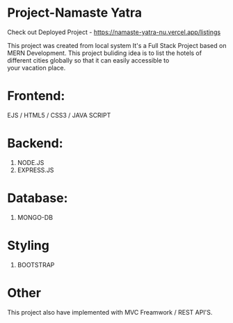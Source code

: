 
# Project-Namaste Yatra
Check out Deployed Project - https://namaste-yatra-nu.vercel.app/listings

 This project was created from local system
 It's a Full Stack Project based on MERN Development.  This project buliding idea is to list the hotels of different cities globally so that it can easily accessible to    
 your vacation place.
 
#  Frontend:
 EJS / HTML5 / CSS3 / JAVA SCRIPT 

# Backend:
1. NODE.JS
2. EXPRESS.JS

# Database:
1. MONGO-DB

# Styling
1. BOOTSTRAP

# Other
  This project also have implemented with  MVC Freamwork / REST API'S.

  



